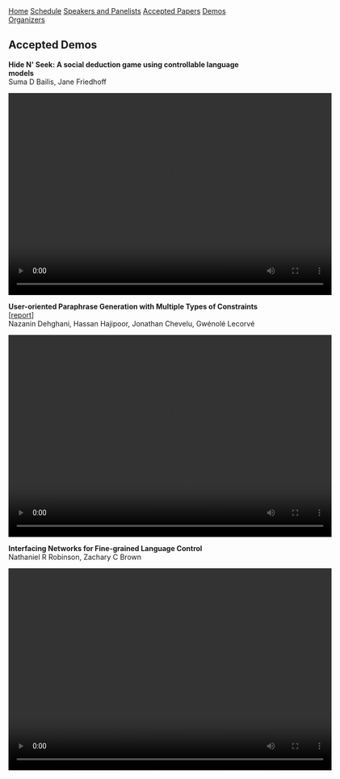 <div class="header">
  <a href="https://ctrlgenworkshop.github.io/">Home</a>
  <a href="https://ctrlgenworkshop.github.io/schedule.html">Schedule</a>
  <a href="https://ctrlgenworkshop.github.io/speakers_panelists.html">Speakers and Panelists</a>
  <a href="https://ctrlgenworkshop.github.io/accepted_papers.html">Accepted Papers</a>
  <a class="active" href="https://ctrlgenworkshop.github.io/accepted_demos.html">Demos</a>
  <a href="https://ctrlgenworkshop.github.io/organizers.html">Organizers</a>
</div>

<head>
<meta http-equiv="Content-Type" content="text/html; charset=UTF-8">
  <meta name="viewport" content="“width=800”">
</head>

## Accepted Demos

**Hide N' Seek: A social deduction game using controllable language models**\
Suma D Bailis, Jane Friedhoff

<video width="640" height="400" controls>
  <source src="demos/neurips-demo-track-nov17-720p.mov">
Your browser does not support the video tag.
</video>

**User-oriented Paraphrase Generation with Multiple Types of Constraints** \[[report](demos/CtrlGenDemo/NeurIPS_2021_Demo.pdf)\]\
Nazanin Dehghani, Hassan Hajipoor, Jonathan Chevelu, Gwénolé Lecorvé

<video width="640" height="400" controls>
  <source src="demos/CtrlGenDemo/paraphrase_demo.mp4" type="video/mp4">
Your browser does not support the video tag.
</video>

**Interfacing Networks for Fine-grained Language Control**\
Nathaniel R Robinson, Zachary C Brown

<video width="640" height="400" controls>
  <source src="demos/Robinson_Brown_CtrlGen.mp4" type="video/mp4">
Your browser does not support the video tag.
</video>